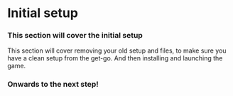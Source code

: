 # Initial setup

### This section will cover the initial setup

This section will cover removing your old setup and files, to make sure you have a clean setup from the get-go. And then installing and launching the game.

### Onwards to the next step!
